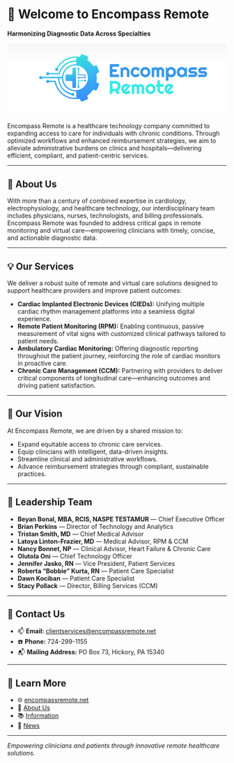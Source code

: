 # 👋 Welcome to Encompass Remote

**Harmonizing Diagnostic Data Across Specialties**

![Encompass Remote Logo](encompass.png)

Encompass Remote is a healthcare technology company committed to expanding access to care for individuals with chronic conditions. Through optimized workflows and enhanced reimbursement strategies, we aim to alleviate administrative burdens on clinics and hospitals—delivering efficient, compliant, and patient-centric services.

---

## 🏥 About Us

With more than a century of combined expertise in cardiology, electrophysiology, and healthcare technology, our interdisciplinary team includes physicians, nurses, technologists, and billing professionals. Encompass Remote was founded to address critical gaps in remote monitoring and virtual care—empowering clinicians with timely, concise, and actionable diagnostic data.

---

## 💡 Our Services

We deliver a robust suite of remote and virtual care solutions designed to support healthcare providers and improve patient outcomes:

- **Cardiac Implanted Electronic Devices (CIEDs):** Unifying multiple cardiac rhythm management platforms into a seamless digital experience.
- **Remote Patient Monitoring (RPM):** Enabling continuous, passive measurement of vital signs with customized clinical pathways tailored to patient needs.
- **Ambulatory Cardiac Monitoring:** Offering diagnostic reporting throughout the patient journey, reinforcing the role of cardiac monitors in proactive care.
- **Chronic Care Management (CCM):** Partnering with providers to deliver critical components of longitudinal care—enhancing outcomes and driving patient satisfaction.

---

## 🧠 Our Vision

At Encompass Remote, we are driven by a shared mission to:

- Expand equitable access to chronic care services.
- Equip clinicians with intelligent, data-driven insights.
- Streamline clinical and administrative workflows.
- Advance reimbursement strategies through compliant, sustainable practices.

---

## 👥 Leadership Team

- **Beyan Bonal, MBA, RCIS, NASPE TESTAMUR** — Chief Executive Officer
- **Brian Perkins** — Director of Technology and Analytics
- **Tristan Smith, MD** — Chief Medical Advisor  
- **Latoya Linton-Frazier, MD** — Medical Advisor, RPM & CCM  
- **Nancy Bonnet, NP** — Clinical Advisor, Heart Failure & Chronic Care  
- **Olutola Oni** — Chief Technology Officer  
- **Jennifer Jasko, RN** — Vice President, Patient Services  
- **Roberta “Bobbie” Kurta, RN** — Patient Care Specialist  
- **Dawn Kociban** — Patient Care Specialist  
- **Stacy Pollack** — Director, Billing Services (CCM)
---

## 📍 Contact Us

- 📫 **Email:** [clientservices@encompassremote.net](mailto:clientservices@encompassremote.net)  
- ☎️ **Phone:** 724-299-1155  
- 📬 **Mailing Address:** PO Box 73, Hickory, PA 15340  

---

## 🔗 Learn More

- 🌐 [encompassremote.net](https://encompassremote.net/)
- 📄 [About Us](https://encompassremote.net/about-us/)
- 📚 [Information](https://encompassremote.net/information/)
- 📰 [News](https://encompassremote.net/news/)

---

*Empowering clinicians and patients through innovative remote healthcare solutions.*
